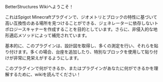 BetterStructures Wikiへようこそ！

これはSpigot
Minecraftプラグインで、ジオメトリとブロックの特性に基づいて高い互換性のある場所を見つけることができる、ジェネレーターに依存しないトポロジースキャナーを作成することを目的としています。さらに、非侵入的な地形適応メソッドによって補完されています。

基本的に、このプラグインは、設計図を取得し、多くの測定を行い、それらを貼り付けます。多くの場合、台座を追加したり、特別なブロックを使用して貼り付けが非常に見栄えがするようにします。

このプラグインで何ができるか、またはプラグインがあなたに何ができるかを理解するために、wikiを読んでください！
